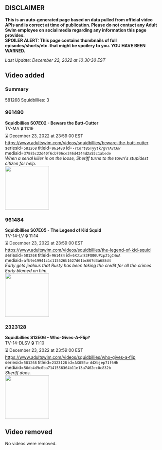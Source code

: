 ## DISCLAIMER
**This is an auto-generated page based on data pulled from official video APIs and is correct at time of publication. Please do not contact any Adult Swim employee on social media regarding any information this page provides.**  
**SPOILER ALERT: This page contains thumbnails of full episodes/shorts/etc. that might be spoilery to you. YOU HAVE BEEN WARNED.**  

_Last Update: December 22, 2022 at 10:30:30 EST_
## Video added
### Summary
581268 Squidbillies: 3  
### 961480
**Squidbillies S07E02 - Beware the Butt-Cutter**  
TV-MA 🔒 11:19  
⌛ December 23, 2022 at 23:59:00 EST  
https://www.adultswim.com/videos/squidbillies/beware-the-butt-cutter  
seriesid=`581268` titleid=`961480` id=`-YCort8STyytk7gvYAvC6w` mediaid=`37885c22d40f6cb706ce246d4344d2a55c1abede`  
_When a serial killer is on the loose, Sheriff turns to the town's stupidest citizen for help._  
<a href="https://media.cdn.adultswim.com/uploads/20200413/thumbnails/2_20413132679-squidbillies_601_dup-20120724.jpg"><img src="https://media.cdn.adultswim.com/uploads/20200413/thumbnails/2_20413132679-squidbillies_601_dup-20120724.jpg" height="144px" /></a>
### 961484
**Squidbillies S07E05 - The Legend of Kid Squid**  
TV-14-LV 🔒 11:14  
⌛ December 23, 2022 at 23:59:00 EST  
https://www.adultswim.com/videos/squidbillies/the-legend-of-kid-squid  
seriesid=`581268` titleid=`961484` id=`6XJin83FQ0GUPzpZtgC4uA` mediaid=`afb9e19941c1c115526b1627d61bc667d3a688d4`  
_Early gets jealous that Rusty has been taking the credit for all the crimes Early blamed on him._  
<a href="https://media.cdn.adultswim.com/uploads/20200414/thumbnails/2_204141053373-squidbillies_605_dup-20120817.jpg"><img src="https://media.cdn.adultswim.com/uploads/20200414/thumbnails/2_204141053373-squidbillies_605_dup-20120817.jpg" height="144px" /></a>
### 2323128
**Squidbillies S13E06 - Who-Gives-A-Flip?**  
TV-14-DLSV 🔒 11:10  
⌛ December 23, 2022 at 23:59:00 EST  
https://www.adultswim.com/videos/squidbillies/who-gives-a-flip  
seriesid=`581268` titleid=`2323128` id=`AX05Eu-d4Xbjep71f6Hh` mediaid=`50db4d9c0ba7141556364b11e13a7462ec0c832b`  
_Sheriff does._  
<a href="https://media.cdn.adultswim.com/uploads/20211119/thumbnails/2_211119114173-Squidbillies_1104_WhoGivesAFlip.png"><img src="https://media.cdn.adultswim.com/uploads/20211119/thumbnails/2_211119114173-Squidbillies_1104_WhoGivesAFlip.png" height="144px" /></a>
## Video removed
No videos were removed.  
